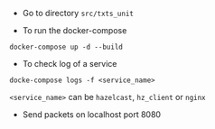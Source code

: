 
- Go to directory `src/txts_unit`

- To run the docker-compose
```
docker-compose up -d --build
```

- To check log of a service
```
docke-compose logs -f <service_name>
```
`<service_name>` can be `hazelcast`, `hz_client` or `nginx`


- Send packets on localhost port 8080
